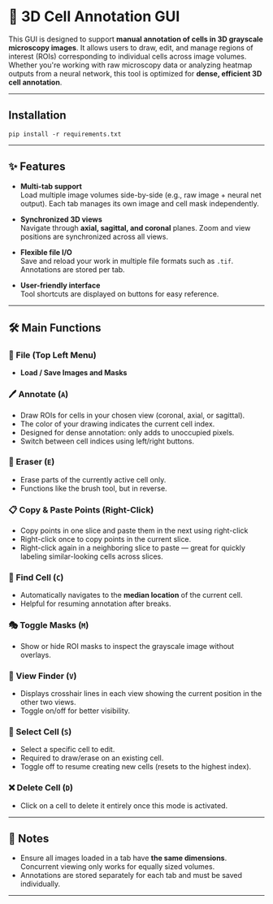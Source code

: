 # 🧬 3D Cell Annotation GUI

This GUI is designed to support **manual annotation of cells in 3D grayscale microscopy images**. It allows users to draw, edit, and manage regions of interest (ROIs) corresponding to individual cells across image volumes. Whether you're working with raw microscopy data or analyzing heatmap outputs from a neural network, this tool is optimized for **dense, efficient 3D cell annotation**.

---

## Installation
```pip install -r requirements.txt```

---

## ✨ Features

- **Multi-tab support**  
  Load multiple image volumes side-by-side (e.g., raw image + neural net output). Each tab manages its own image and cell mask independently.

- **Synchronized 3D views**  
  Navigate through **axial, sagittal, and coronal** planes. Zoom and view positions are synchronized across all views.

- **Flexible file I/O**  
  Save and reload your work in multiple file formats such as `.tif`. Annotations are stored per tab.

- **User-friendly interface**  
  Tool shortcuts are displayed on buttons for easy reference.

---

## 🛠️ Main Functions

### 📁 File (Top Left Menu)
- **Load / Save Images and Masks**

### 🖊️ Annotate (`A`)
- Draw ROIs for cells in your chosen view (coronal, axial, or sagittal).
- The color of your drawing indicates the current cell index.
- Designed for dense annotation: only adds to unoccupied pixels.
- Switch between cell indices using left/right buttons.

### 🧽 Eraser (`E`)
- Erase parts of the currently active cell only.
- Functions like the brush tool, but in reverse.

### 📋 Copy & Paste Points (Right-Click)
- Copy points in one slice and paste them in the next using right-click
- Right-click once to copy points in the current slice.
- Right-click again in a neighboring slice to paste — great for quickly labeling similar-looking cells across slices.

### 🎯 Find Cell (`C`)
- Automatically navigates to the **median location** of the current cell.
- Helpful for resuming annotation after breaks.

### 🎭 Toggle Masks (`M`)
- Show or hide ROI masks to inspect the grayscale image without overlays.

### 🧭 View Finder (`V`)
- Displays crosshair lines in each view showing the current position in the other two views.
- Toggle on/off for better visibility.

### 🔎 Select Cell (`S`)
- Select a specific cell to edit.
- Required to draw/erase on an existing cell.
- Toggle off to resume creating new cells (resets to the highest index).

### ❌ Delete Cell (`D`)
- Click on a cell to delete it entirely once this mode is activated.

---

## 🧠 Notes

- Ensure all images loaded in a tab have **the same dimensions**. Concurrent viewing only works for equally sized volumes.
- Annotations are stored separately for each tab and must be saved individually.

---
